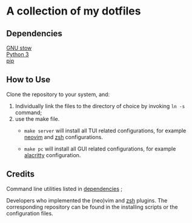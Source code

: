 # A collection of my dotfiles  

## Dependencies

[GNU stow](https://www.gnu.org/software/stow/)  
[Python 3](https://www.python.org/)  
[pip](https://pypi.org/project/pip/)

## How to Use
Clone the repository to your system, and:
1. Individually link the files to the directory of choice by invoking `ln -s`
command;
2. use the make file.  
    * `make server` will install all TUI related configurations, for example 
    [neovim][nvim] and [zsh][zsh] configurations.  

    * `make pc` will install all GUI related configurations, for example 
    [alacritty][alacritty] configuration.  

## Credits
Command line utilities listed in [dependencies](Dependencies) ;

Developers who implemented the (neo)vim and [zsh][zsh] plugins. The
corresponding repository can be found in the installing scripts or the
configuration files.

[nvim]: https://neovim.io/
[zsh]: https://www.zsh.org/
[alacritty]: https://github.com/alacritty/alacritty
